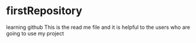 # firstRepository
learning github
This is the read me file and it is helpful to the users who are going to use my project
